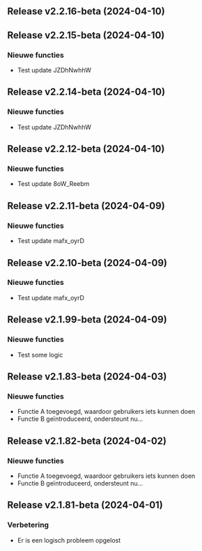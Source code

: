 ## Release v2.2.16-beta (2024-04-10)

## Release v2.2.15-beta (2024-04-10)

### Nieuwe functies

- Test update JZDhNwhhW

## Release v2.2.14-beta (2024-04-10)

### Nieuwe functies

- Test update JZDhNwhhW

## Release v2.2.12-beta (2024-04-10)

### Nieuwe functies

- Test update 8oW_Reebm

## Release v2.2.11-beta (2024-04-09)

### Nieuwe functies

- Test update mafx_oyrD

## Release v2.2.10-beta (2024-04-09)

### Nieuwe functies

- Test update mafx_oyrD

## Release v2.1.99-beta (2024-04-09)

### Nieuwe functies

- Test some logic

## Release v2.1.83-beta (2024-04-03)

### Nieuwe functies

- Functie A toegevoegd, waardoor gebruikers iets kunnen doen
- Functie B geïntroduceerd, ondersteunt nu...

## Release v2.1.82-beta (2024-04-02)

### Nieuwe functies

- Functie A toegevoegd, waardoor gebruikers iets kunnen doen
- Functie B geïntroduceerd, ondersteunt nu...

## Release v2.1.81-beta (2024-04-01)

### Verbetering

- Er is een logisch probleem opgelost
